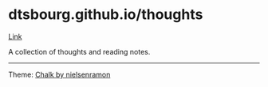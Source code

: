 # dtsbourg.github.io/thoughts

[Link](https://dtsbourg.github.io/thoughts/)

A collection of thoughts and reading notes.


---

Theme: [Chalk by nielsenramon](https://github.com/nielsenramon/chalk)
